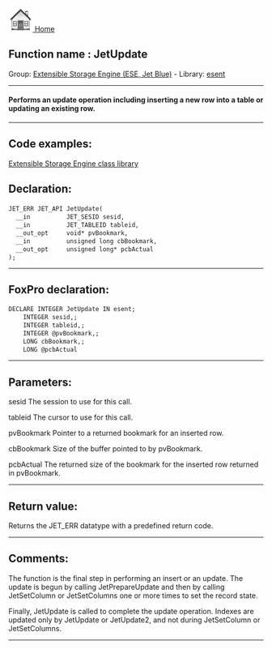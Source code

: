 [<img src="../../images/home.png"> Home ](https://github.com/VFPX/Win32API)  

## Function name : JetUpdate
Group: [Extensible Storage Engine (ESE, Jet Blue)](../../functions_group.md#Extensible_Storage_Engine_(ESE,_Jet_Blue))  -  Library: [esent](../../../libraries.md#esent)  
***  


#### Performs an update operation including inserting a new row into a table or updating an existing row.

***  


## Code examples:
[Extensible Storage Engine class library](../../samples/sample_532.md)  

## Declaration:
```foxpro  
JET_ERR JET_API JetUpdate(
  __in          JET_SESID sesid,
  __in          JET_TABLEID tableid,
  __out_opt     void* pvBookmark,
  __in          unsigned long cbBookmark,
  __out_opt     unsigned long* pcbActual
);  
```  
***  


## FoxPro declaration:
```foxpro  
DECLARE INTEGER JetUpdate IN esent;
	INTEGER sesid,;
	INTEGER tableid,;
	INTEGER @pvBookmark,;
	LONG cbBookmark,;
	LONG @pcbActual  
```  
***  


## Parameters:
sesid 
The session to use for this call.

tableid 
The cursor to use for this call.

pvBookmark 
Pointer to a returned bookmark for an inserted row.

cbBookmark 
Size of the buffer pointed to by pvBookmark.

pcbActual 
The returned size of the bookmark for the inserted row returned in pvBookmark.  
***  


## Return value:
Returns the JET_ERR datatype with a predefined return code.  
***  


## Comments:
The function is the final step in performing an insert or an update. The update is begun by calling JetPrepareUpdate and then by calling JetSetColumn or JetSetColumns one or more times to set the record state.   
  
Finally, JetUpdate is called to complete the update operation. Indexes are updated only by JetUpdate or JetUpdate2, and not during JetSetColumn or JetSetColumns.  
  
***  


